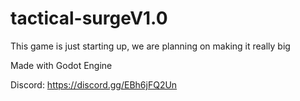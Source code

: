 # tactical-surgeV1.0
This game is just starting up, we are planning on making it really big

Made with Godot Engine

Discord: https://discord.gg/EBh6jFQ2Un
